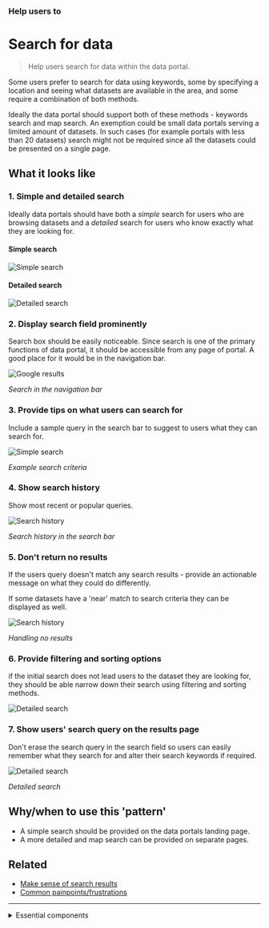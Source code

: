 ### Help users to
# Search for data

> Help users search for data within the data portal. 

Some users prefer to search for data using keywords, some by specifying a location and seeing what datasets are available in the area, and some require a combination of both methods.

Ideally the data portal should support both of these methods - keywords search and map search. An exemption could be small data portals serving a limited amount of datasets. In such cases (for example portals with less than 20 datasets) search might not be required since all the datasets could be presented on a single page.

## What it looks like

### 1. Simple and detailed search

Ideally data portals should have both a *simple* search for users who are browsing datasets and a *detailed* search for users who know exactly what they are looking for.

<!-- tabs:start -->

#### **Simple search**

![Simple search](../../_media/search-for-data/simple-search.png)

#### **Detailed search**

![Detailed search](../../_media/search-for-data/detailed-search.png)


<!-- tabs:end -->

### 2. Display search field prominently

Search box should be easily noticeable. Since search is one of the primary functions of data portal, it should be accessible from any page of portal. A good place for it would be in the navigation bar.

<div class="image-container">

![Google results](../../_media/search-for-data/navbar-search.png)

*Search in the navigation bar*

</div>

### 3. Provide tips on what users can search for

Include a sample query in the search bar to suggest to users what they can search for.

![Simple search](../../_media/search-for-data/search-bar.png)

*Example search criteria*

### 4. Show search history

Show most recent or popular queries.

![Search history](../../_media/search-for-data/search-history.png)

*Search history in the search bar*

### 5. Don't return no results

If the users query doesn't match any search results - provide an actionable message on what they could do differently.

If some datasets have a 'near' match to search criteria they can be displayed as well.

![Search history](../../_media/search-for-data/no-results.png)

*Handling no results*

### 6. Provide filtering and sorting options

if the initial search does not lead users to the dataset they are looking for, they should be able narrow down their search using filtering and sorting methods.

![Detailed search](../../_media/search-for-data/detailed-search.png)

### 7. Show users' search query on the results page

Don't erase the search query in the search field so users can easily remember what they search for and alter their search keywords if required.

![Detailed search](../../_media/search-for-data/search-results.png)

*Detailed search*

## Why/when to use this 'pattern'

* A simple search should be provided on the data portals landing page. 
* A more detailed and map search can be provided on separate pages.

## Related

* [Make sense of search results](main-content/steps/make-sense-of-search-results)
* [Common painpoints/frustrations](main-content/introduction#2-search-within-data-portal)

<!-- <p class="link1"><a href="#/main-content/introduction?id=_2-search-within-data-portal" >Common painpoints/frustrations</a></p> -->

---

<!-- Additional information can be presented in dropdown menus -->

<details>
<summary>Essential components</summary>
<br>

Below is a checklist of components/information that are relevant for this task.

These components can be arranged in many ways, but the ones with highest relevance should be the most visible/accessible.

?> 1 - high relevance, 2 - medium relevance, 3 - low relevance

<!-- Table of component start -->

| Component       | Description                                                               | Relevance |
|-----------------|---------------------------------------------------------------------------|:---------:|
| Homepage search | Simple search on data portals homepage                                    |     1     |
| Navbar search   | A search bar that's accessible from any page                              |     2     |
| Detailed search | A more detailed search page with additional filtering and sorting options |     1     |
| Data filtering  | An option to filter search results                                        |     2     |
| Data sorting    | An option to sort data search reults                                      |     1     |

</details>
